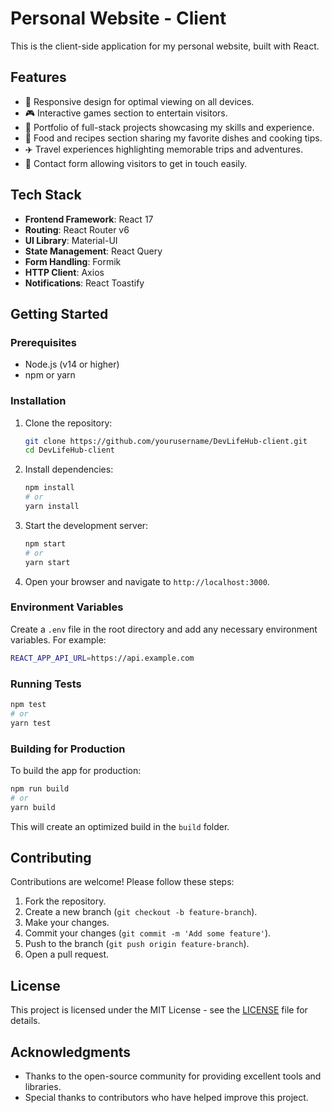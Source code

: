 
# Personal Website - Client

This is the client-side application for my personal website, built with React.

## Features

- 📱 Responsive design for optimal viewing on all devices.
- 🎮 Interactive games section to entertain visitors.
- 💼 Portfolio of full-stack projects showcasing my skills and experience.
- 🍳 Food and recipes section sharing my favorite dishes and cooking tips.
- ✈️ Travel experiences highlighting memorable trips and adventures.
- 📝 Contact form allowing visitors to get in touch easily.

## Tech Stack

- **Frontend Framework**: React 17
- **Routing**: React Router v6
- **UI Library**: Material-UI
- **State Management**: React Query
- **Form Handling**: Formik
- **HTTP Client**: Axios
- **Notifications**: React Toastify

## Getting Started

### Prerequisites

- Node.js (v14 or higher)
- npm or yarn

### Installation

1. Clone the repository:

   ```bash
   git clone https://github.com/yourusername/DevLifeHub-client.git
   cd DevLifeHub-client
   ```

2. Install dependencies:

   ```bash
   npm install
   # or
   yarn install
   ```

3. Start the development server:

   ```bash
   npm start
   # or
   yarn start
   ```

4. Open your browser and navigate to `http://localhost:3000`.

### Environment Variables

Create a `.env` file in the root directory and add any necessary environment variables. For example:

```bash
REACT_APP_API_URL=https://api.example.com
```

### Running Tests


```bash
npm test
# or
yarn test
```

### Building for Production

To build the app for production:

```bash
npm run build
# or
yarn build
```

This will create an optimized build in the `build` folder.

## Contributing

Contributions are welcome! Please follow these steps:

1. Fork the repository.
2. Create a new branch (`git checkout -b feature-branch`).
3. Make your changes.
4. Commit your changes (`git commit -m 'Add some feature'`).
5. Push to the branch (`git push origin feature-branch`).
6. Open a pull request.

## License

This project is licensed under the MIT License - see the [LICENSE](LICENSE) file for details.

## Acknowledgments

- Thanks to the open-source community for providing excellent tools and libraries.
- Special thanks to contributors who have helped improve this project.
